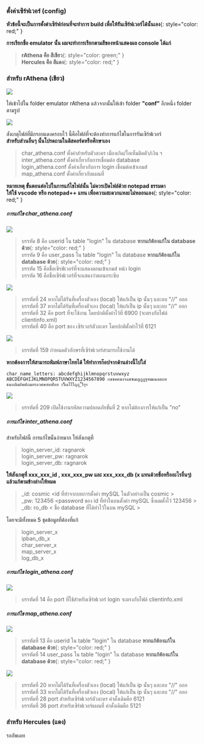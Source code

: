 ### ตั้งค่าเซิร์ฟเวอร์ (config)

**หัวข้อนี้จะเป็นการตั้งต่าเซิร์ฟก่อนที่จะทำการ build เพื่อให้รันเซิร์ฟเวอร์ได้นั้นเอง**{: style="color: red;" }

**การเรียกชื่อ emulator นั้น ผมจะทำการเรียกตามสีของหน้าแสดงผล console ได้แก่**
> **rAthena คือ สีเขียว**{: style="color: green;" }\
> **Hercules คือ สีแดง**{: style="color: red;" }

### สำหรับ rAthena (เขียว)

![](../assets/images/img/05/01.PNG)

ให้เข้าไปใน folder emulator rAthena แล้วจากนั้นให้เข้า folder **"conf"** อีกหนึ่ง folder ตามรูป

![](../assets/images/img/05/02.PNG)

สังเกตุไฟล์ที่มีกรอบแดงครอบไว้ นี้คือไฟล์ที่จะต้องทำการแก้ไขในการรันเซิร์ฟเวอร์\
**สำหรับส่วนอื่นๆ นั้นโปรดถามในดิสคอร์ดหรือศึกษาเอง**

> char_athena.conf ตั้งค่าสำหรับตัวละคร เมืองเกิด/ไอเท็มติดตัว/เงิน ฯ\
> inter_athena.conf ตั้งค่าเกี่ยวกับการเชื่อมต่อ database\
> login_athena.conf ตั้งค่าเกี่ยวกับการ login เชื่อมต่อเข้าเกมส์\
> map_athena.conf ตั้งค่าเกี่ยวกับแผนที่

**หมายเหตุ ขั้นตอนต่อไปในการแก้ไขไฟล์นั้น ไม่ควรเปิดไฟล์ด้วย notepad ธรรมดา\
ให้ใช้ vscode หรือ notepad++ แทน เพื่อความสะดวกแหละไม่หลอนเอง**{: style="color: red;" }

##### การแก้ไข char_athena.conf

![](../assets/images/img/05/03.PNG)

> บรรทัด 8 คือ userid ใน table "login" ใน database **หากแก้ต้องแก้ใน database ด้วย**{: style="color: red;" }\
> บรรทัด 9 คือ user_pass ใน table "login" ใน database **หากแก้ต้องแก้ใน database ด้วย**{: style="color: red;" }\
> บรรทัด 15 คือชื่อเซิรฟ์เวอร์ที่จะแสดงตอนเข้าเกมส์ หน้า login\
> บรรทัด 16 คือชื่อเซิร์ฟเวอร์ที่จะแสดงว่าตอนกระซิบ

![](../assets/images/img/05/04.PNG)

> บรรทัดที่ 24 หากไม่ได้รันที่เครื่องตัวเอง (local) ให้แก้เป็น ip นั้นๆ และลบ "//" ออก\
> บรรทัดที่ 37 หากไม่ได้รันที่เครื่องตัวเอง (local) ให้แก้เป็น ip นั้นๆ และลบ "//" ออก\
> บรรทัดที่ 32 คือ port ที่จะใช้งาน โดยปกติตั้งค่าไว้ที่ 6900 (จะตรงกับไฟล์ clientinfo.xml)\
> บรรทัดที่ 40 คือ port ของ เซิร์เวอร์ตัวละคร โดยปกติตั้งค่าไว้ที่ 6121

![](../assets/images/img/05/05.PNG)

> บรรทัดที่ 159 กำหนดตัวอักษรที่เซิร์ฟเวอร์สามารถใช้งานได้

**หากต้องการให้สามารถพิมพ์ภาษาไทยได้ ให้ทำการก๊อปจากด้านล่างนี้ไปใส่**

```
char_name_letters: abcdefghijklmnopqrstuvwxyz ABCDEFGHIJKLMNOPQRSTUVWXYZ1234567890 กขฃคฅฆงจฉชซฌญฎฏฐฑฒณดตถทธนบปผฝพฟภมยรลวศษสหฬอฮ ะาิีึเแโไใฤฦ_่้๊ำ็ๆฯ

```

![](../assets/images/img/05/06.PNG)

> บรรทัดที่ 209 เปิดใช้งานรหัสความปลอดภัยขั้นที่ 2 หากไม่ต้องการให้แก้เป็น "no"


##### การแก้ไข inter_athena.conf

สำหรับไฟล์นี้ การแก้ไขนั้นง่ายมาก ให้สังเกตุที่ 

>login_server_id: ragnarok\
login_server_pw: ragnarok\
login_server_db: ragnarok

**ให้สังเกตุที่ xxx_xxx_id , xxx_xxx_pw และ xxx_xxx_db (x แทนด้วยชื่อหรืออะไรอื่นๆ)\
แล้วแก้ตามข้างล่างให้หมด**

> _id: cosmic <id ที่ทำจากบทการตั้งค่า mySQL ในตัวอย่างเป็น cosmic >\
> _pw: 123456 <password ของ id ที่ทำในบนตั้งค่า mySQL ซึ่งผมตั้งไว้ 123456 >\
> _db: ro_db < ชื่อ database ที่ได้ทำไว้ในบน mySQL >

โดยจะมีทั้งหมด 5 ชุดข้อมูลที่ต้องที่แก้

> login_server_x\
> ipban_db_x\
> char_server_x\
> map_server_x\
> log_db_x


##### การแก้ไข login_athena.conf

![](../assets/images/img/05/07.PNG)

> บรรทัดที่ 14 คือ port ที่ใช้สำหรับเซิร์ฟเวอร์ login จะตรงกับไฟล์ clientinfo.xml


##### การแก้ไข map_athena.conf

![](../assets/images/img/05/08.PNG)

> บรรทัดที่ 13 คือ userid ใน table "login" ใน database **หากแก้ต้องแก้ใน database ด้วย**{: style="color: red;" }\
> บรรทัดที่ 14 user_pass ใน table "login" ใน database **หากแก้ต้องแก้ใน database ด้วย**{: style="color: red;" }

![](../assets/images/img/05/09.PNG)

> บรรทัดที่ 20 หากไม่ได้รันที่เครื่องตัวเอง (local) ให้แก้เป็น ip นั้นๆ และลบ "//" ออก\
> บรรทัดที่ 33 หากไม่ได้รันที่เครื่องตัวเอง (local) ให้แก้เป็น ip นั้นๆ และลบ "//" ออก\
> บรรทัดที่ 28 port สำหรับเซิร์ฟเวอร์ตัวละคร ค่าดั้งเดิมคือ 6121\
> บรรทัดที่ 36 port สำหรับเซิร์ฟเวอร์แผนที่ ค่าดั้งเดิมคือ 5121

### สำหรับ Hercules (แดง)

รออัพเดท